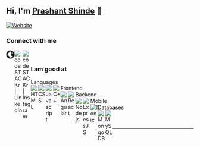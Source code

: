 ## Hi, I'm [Prashant Shinde][website] 👋

[![Website](https://img.shields.io/website?label=www.prashantshinde.in&style=for-the-badge&url=https%3A%2F%2Fwww.prashantshinde.in)](https://www.prashantshinde.in)

### Connect with me

[<img align="left" alt="codeSTACKr.com" width="22px" src="https://raw.githubusercontent.com/iconic/open-iconic/master/svg/globe.svg" />][website]
[<img align="left" alt="codeSTACKr | LinkedIn" width="22px" src="https://cdn.jsdelivr.net/npm/simple-icons@v3/icons/linkedin.svg" />][linkedin]
[<img align="left" alt="codeSTACKr | Instagram" width="22px" src="https://cdn.jsdelivr.net/npm/simple-icons@v3/icons/instagram.svg" />][instagram]

<br />

### I am good at

Languages <br/>
<img align="left" alt="HTML" width="20px" src="https://www.prashantshinde.in/assets/images/skills/html.png" />
<img align="left" alt="CSS" width="20px" src="https://www.prashantshinde.in/assets/images/skills/css.png" />
<img align="left" alt="Javascript" width="20px" src="https://www.prashantshinde.in/assets/images/skills/javascript.png" />
<img align="left" alt="C++" width="20px" src="https://www.prashantshinde.in/assets/images/skills/cpp.png" />
Frontend <br/>
<img align="left" alt="Angular" width="20px" src="https://www.prashantshinde.in/assets/images/skills/angular.png" />
<img align="left" alt="React" width="20px" src="https://www.prashantshinde.in/assets/images/skills/react.png" />
Backend  <br/>
<img align="left" alt="Nodejs" width="20px" src="https://www.prashantshinde.in/assets/images/skills/nodejs.png" />
<img align="left" alt="ExpressJS" width="20px" src="https://www.prashantshinde.in/assets/images/skills/expressjs.png" />
Mobile  <br/>
<img align="left" alt="Ionic" width="20px" src="https://www.prashantshinde.in/assets/images/skills/ionic.png" />
Databases <br/>
<img align="left" alt="MongoDB" width="20px" src="https://www.prashantshinde.in/assets/images/skills/mongo.png" />
<img align="left" alt="MySQL" width="20px" src="https://www.prashantshinde.in/assets/images/skills/mysql.png" />
<br />
<br />

---

[website]: https://www.prashantshinde.in
[instagram]: https://instagram.com/prashantns9
[linkedin]: https://linkedin.com/in/prashantns9
